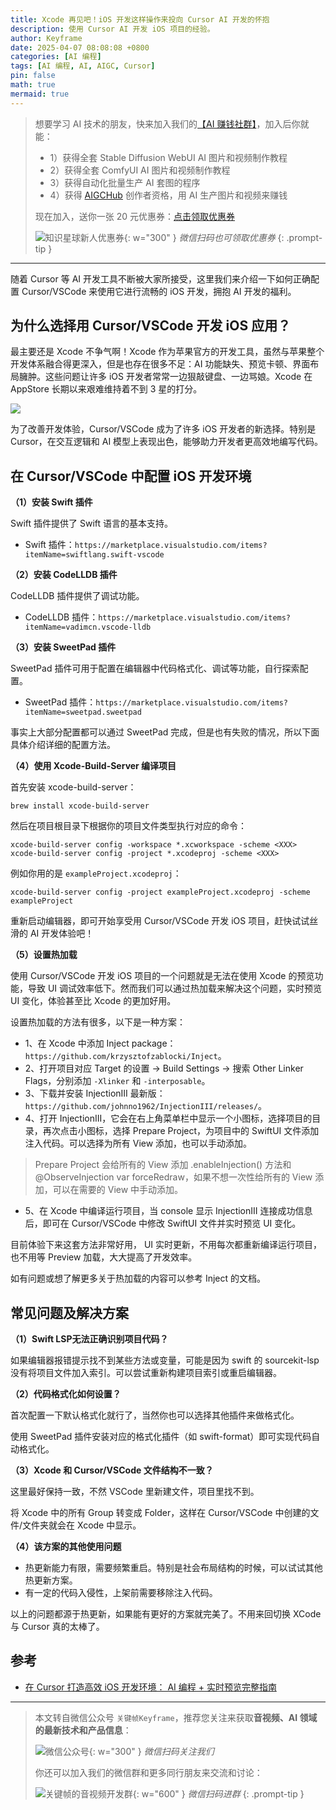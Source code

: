 ```yaml
---
title: Xcode 再见吧！iOS 开发这样操作来投向 Cursor AI 开发的怀抱
description: 使用 Cursor AI 开发 iOS 项目的经验。
author: Keyframe
date: 2025-04-07 08:08:08 +0800
categories: [AI 编程]
tags: [AI 编程, AI, AIGC, Cursor]
pin: false
math: true
mermaid: true
---
```




>想要学习 AI 技术的朋友，快来加入我们的<a href="https://t.zsxq.com/nd3Wj" target="_blank" rel="noopener noreferrer">【AI 赚钱社群】</a>，加入后你就能：
>
>- 1）获得全套 Stable Diffusion WebUI AI 图片和视频制作教程
>- 2）获得全套 ComfyUI AI 图片和视频制作教程
>- 3）获得自动化批量生产 AI 套图的程序
>- 4）获得 <a href="https://www.aigchub.ai" target="_blank" rel="noopener noreferrer">AIGCHub</a> 创作者资格，用 AI 生产图片和视频来赚钱
>
>现在加入，送你一张 20 元优惠券：<a href="https://t.zsxq.com/nd3Wj" target="_blank" rel="noopener noreferrer">点击领取优惠券</a>
>
>![知识星球新人优惠券](assets/img/aigc-zsxq-coupon.png){: w="300" }
>_微信扫码也可领取优惠券_
{: .prompt-tip }

---







随着 Cursor 等 AI 开发工具不断被大家所接受，这里我们来介绍一下如何正确配置 Cursor/VSCode 来使用它进行流畅的 iOS 开发，拥抱 AI 开发的福利。


## 为什么选择用 Cursor/VSCode 开发 iOS 应用？

最主要还是 Xcode 不争气啊！Xcode 作为苹果官方的开发工具，虽然与苹果整个开发体系融合得更深入，但是也存在很多不足：AI 功能缺失、预览卡顿、界面布局臃肿。这些问题让许多 iOS 开发者常常一边狠敲键盘、一边骂娘。Xcode 在 AppStore 长期以来艰难维持着不到 3 星的打分。


![](assets/resource/aigc-programming/idwc-1.png)


为了改善开发体验，Cursor/VSCode 成为了许多 iOS 开发者的新选择。特别是 Cursor，在交互逻辑和 AI 模型上表现出色，能够助力开发者更高效地编写代码。


## 在 Cursor/VSCode 中配置 iOS 开发环境


**（1）安装 Swift 插件**

Swift 插件提供了 Swift 语言的基本支持。

- Swift 插件：`https://marketplace.visualstudio.com/items?itemName=swiftlang.swift-vscode`


**（2）安装 CodeLLDB 插件**

CodeLLDB 插件提供了调试功能。

- CodeLLDB 插件：`https://marketplace.visualstudio.com/items?itemName=vadimcn.vscode-lldb`


**（3）安装 SweetPad 插件**

SweetPad 插件可用于配置在编辑器中代码格式化、调试等功能，自行探索配置。

- SweetPad 插件：`https://marketplace.visualstudio.com/items?itemName=sweetpad.sweetpad`

事实上大部分配置都可以通过 SweetPad 完成，但是也有失败的情况，所以下面具体介绍详细的配置方法。


**（4）使用 Xcode-Build-Server 编译项目**

首先安装 xcode-build-server：

```
brew install xcode-build-server
```

然后在项目根目录下根据你的项目文件类型执行对应的命令：

```
xcode-build-server config -workspace *.xcworkspace -scheme <XXX> 
xcode-build-server config -project *.xcodeproj -scheme <XXX>
```

例如你用的是 `exampleProject.xcodeproj`：

```
xcode-build-server config -project exampleProject.xcodeproj -scheme exampleProject
```

重新启动编辑器，即可开始享受用 Cursor/VSCode 开发 iOS 项目，赶快试试丝滑的 AI 开发体验吧！


**（5）设置热加载**

使用 Cursor/VSCode 开发 iOS 项目的一个问题就是无法在使用 Xcode 的预览功能，导致 UI 调试效率低下。然而我们可以通过热加载来解决这个问题，实时预览 UI 变化，体验甚至比 Xcode 的更加好用。

设置热加载的方法有很多，以下是一种方案：


- 1、在 Xcode 中添加 Inject package：`https://github.com/krzysztofzablocki/Inject`。
- 2、打开项目对应 Target 的设置 -> Build Settings -> 搜索 Other Linker Flags，分别添加 `-Xlinker` 和 `-interposable`。
- 3、下载并安装 InjectionIII 最新版：`https://github.com/johnno1962/InjectionIII/releases/`。
- 4、打开 InjectionIII，它会在右上角菜单栏中显示一个小图标，选择项目的目录，再次点击小图标，选择 Prepare Project，为项目中的 SwiftUI 文件添加注入代码。可以选择为所有 View 添加，也可以手动添加。

>Prepare Project 会给所有的 View 添加 .enableInjection() 方法和 @ObserveInjection var forceRedraw，如果不想一次性给所有的 View 添加，可以在需要的 View 中手动添加。

- 5、在 Xcode 中编译运行项目，当 console 显示 InjectionIII 连接成功信息后，即可在 Cursor/VSCode 中修改 SwiftUI 文件并实时预览 UI 变化。


目前体验下来这套方法非常好用， UI 实时更新，不用每次都重新编译运行项目，也不用等 Preview 加载，大大提高了开发效率。

如有问题或想了解更多关于热加载的内容可以参考 Inject 的文档。




## 常见问题及解决方案

**（1）Swift LSP无法正确识别项目代码？**

如果编辑器报错提示找不到某些方法或变量，可能是因为 swift 的 sourcekit-lsp 没有将项目文件加入索引。可以尝试重新构建项目索引或重启编辑器。


**（2）代码格式化如何设置？**


首次配置一下默认格式化就行了，当然你也可以选择其他插件来做格式化。

使用 SweetPad 插件安装对应的格式化插件（如 swift-format）即可实现代码自动格式化。


**（3）Xcode 和 Cursor/VSCode 文件结构不一致？**

这里最好保持一致，不然 VSCode 里新建文件，项目里找不到。

将 Xcode 中的所有 Group 转变成 Folder，这样在 Cursor/VSCode 中创建的文件/文件夹就会在 Xcode 中显示。


**（4）该方案的其他使用问题**

- 热更新能力有限，需要频繁重启。特别是社会布局结构的时候，可以试试其他热更新方案。
- 有一定的代码入侵性，上架前需要移除注入代码。

以上的问题都源于热更新，如果能有更好的方案就完美了。不用来回切换 XCode 与 Cursor 真的太棒了。



## 参考

- [在 Cursor 打造高效 iOS 开发环境： AI 编程 + 实时预览完整指南](https://blog.imjp.uk/fxxk-xcode)













---

> 本文转自微信公众号 `关键帧Keyframe`，推荐您关注来获取**音视频、AI 领域的最新技术和产品信息**：
>
>![微信公众号](assets/img/keyframe-mp.jpg){: w="300" }
>_微信扫码关注我们_
>
>你还可以加入我们的微信群和更多同行朋友来交流和讨论：
>
>![关键帧的音视频开发群](assets/img/av-wechat-group.jpg){: w="600" }
>_微信扫码进群_
{: .prompt-tip }

